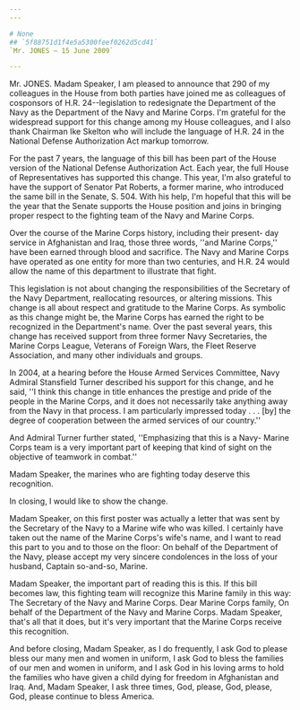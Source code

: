 ```yaml
---
---

# None
## `5f88751d1f4e5a5300feef0262d5cd41`
`Mr. JONES — 15 June 2009`

---
```



Mr. JONES. Madam Speaker, I am pleased to announce that 290 of my 
colleagues in the House from both parties have joined me as colleagues 
of cosponsors of H.R. 24--legislation to redesignate the Department of 
the Navy as the Department of the Navy and Marine Corps. I'm grateful 
for the widespread support for this change among my House colleagues, 
and I also thank Chairman Ike Skelton who will include the language of 
H.R. 24 in the National Defense Authorization Act markup tomorrow.

For the past 7 years, the language of this bill has been part of the 
House version of the National Defense Authorization Act. Each year, the 
full House of Representatives has supported this change. This year, I'm 
also grateful to have the support of Senator Pat Roberts, a former 
marine, who introduced the same bill in the Senate, S. 504. With his 
help, I'm hopeful that this will be the year that the Senate supports 
the House position and joins in bringing proper respect to the fighting 
team of the Navy and Marine Corps.

Over the course of the Marine Corps history, including their present-
day service in Afghanistan and Iraq, those three words, ''and Marine 
Corps,'' have been earned through blood and sacrifice. The Navy and 
Marine Corps have operated as one entity for more than two centuries, 
and H.R. 24 would allow the name of this department to illustrate that 
fight.

This legislation is not about changing the responsibilities of the 
Secretary of the Navy Department, reallocating resources, or altering 
missions. This change is all about respect and gratitude to the Marine 
Corps. As symbolic as this change might be, the Marine Corps has earned 
the right to be recognized in the Department's name. Over the past 
several years, this change has received support from three former Navy 
Secretaries, the Marine Corps League, Veterans of Foreign Wars, the 
Fleet Reserve Association, and many other individuals and groups.

In 2004, at a hearing before the House Armed Services Committee, Navy 
Admiral Stansfield Turner described his support for this change, and he 
said, ''I think this change in title enhances the prestige and pride of 
the people in the Marine Corps, and it does not necessarily take 
anything away from the Navy in that process. I am particularly 
impressed today . . . [by] the degree of cooperation between the armed 
services of our country.''

And Admiral Turner further stated, ''Emphasizing that this is a Navy-
Marine Corps team is a very important part of keeping that kind of 
sight on the objective of teamwork in combat.''

Madam Speaker, the marines who are fighting today deserve this 
recognition.

In closing, I would like to show the change.

Madam Speaker, on this first poster was actually a letter that was 
sent by the Secretary of the Navy to a Marine wife who was killed. I 
certainly have taken out the name of the Marine Corps's wife's name, 
and I want to read this part to you and to those on the floor: On 
behalf of the Department of the Navy, please accept my very sincere 
condolences in the loss of your husband, Captain so-and-so, Marine.

Madam Speaker, the important part of reading this is this. If this 
bill becomes law, this fighting team will recognize this Marine family 
in this way: The Secretary of the Navy and Marine Corps. Dear Marine 
Corps family, On behalf of the Department of the Navy and Marine Corps. 
Madam Speaker, that's all that it does, but it's very important that 
the Marine Corps receive this recognition.

And before closing, Madam Speaker, as I do frequently, I ask God to 
please bless our many men and women in uniform, I ask God to bless the 
families of our men and women in uniform, and I ask God in his loving 
arms to hold the families who have given a child dying for freedom in 
Afghanistan and Iraq. And, Madam Speaker, I ask three times, God, 
please, God, please, God, please continue to bless America.
